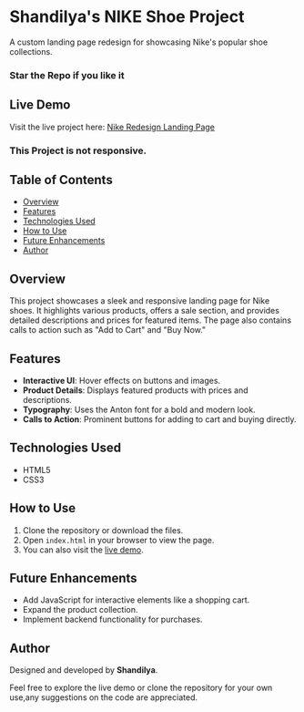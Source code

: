 # Shandilya's NIKE Shoe Project

A custom landing page redesign for showcasing Nike's popular shoe collections.
### Star the Repo if you like it

## Live Demo

Visit the live project here: [Nike Redesign Landing Page](https://rvshandilya.github.io/NIKE-REDESIGN_LP/) 
### This Project is not responsive.

## Table of Contents
- [Overview](#overview)
- [Features](#features)
- [Technologies Used](#technologies-used)
- [How to Use](#how-to-use)
- [Future Enhancements](#future-enhancements)
- [Author](#author)

## Overview
This project showcases a sleek and responsive landing page for Nike shoes. It highlights various products, offers a sale section, and provides detailed descriptions and prices for featured items. The page also contains calls to action such as "Add to Cart" and "Buy Now."

## Features
- **Interactive UI**: Hover effects on buttons and images.
- **Product Details**: Displays featured products with prices and descriptions.
- **Typography**: Uses the Anton font for a bold and modern look.
- **Calls to Action**: Prominent buttons for adding to cart and buying directly.

## Technologies Used
- HTML5
- CSS3

## How to Use
1. Clone the repository or download the files.
2. Open `index.html` in your browser to view the page.
3. You can also visit the [live demo](https://rvshandilya.github.io/NIKE-REDESIGN_LP/).

## Future Enhancements
- Add JavaScript for interactive elements like a shopping cart.
- Expand the product collection.
- Implement backend functionality for purchases.

## Author
Designed and developed by **Shandilya**.

Feel free to explore the live demo or clone the repository for your own use,any suggestions on the code are appreciated.
